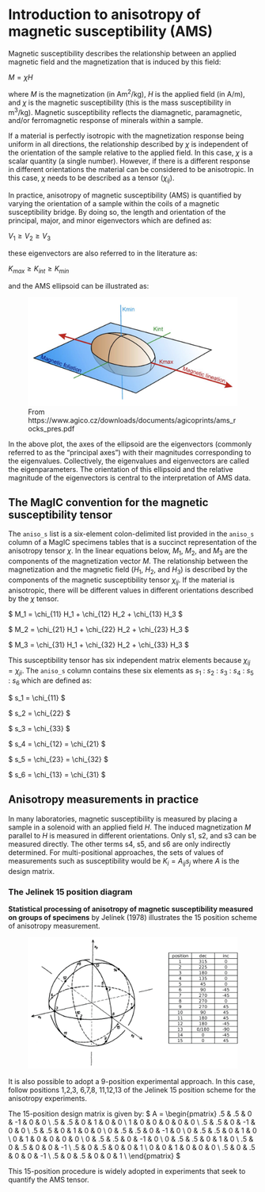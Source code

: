 # Introduction to anisotropy of magnetic susceptibility (AMS)

Magnetic susceptibility describes the relationship between an applied magnetic field and the magnetization that is induced by this field:

$M = \chi H$

where $M$ is the magnetization (in Am<sup>2</sup>/kg), $H$ is the applied field (in A/m), and $\chi$ is the magnetic susceptibility (this is the mass susceptibility in m<sup>3</sup>/kg). Magnetic susceptibility reflects the diamagnetic, paramagnetic, and/or ferromagnetic response of minerals within a sample.

If a material is perfectly isotropic with the magnetization response being uniform in all directions, the relationship described by $\chi$ is independent of the orientation of the sample relative to the applied field. In this case, $\chi$ is a scalar quantity (a single number). However, if there is a different response in different orientations the material can be considered to be anisotropic. In this case, $\chi$ needs to be described as a tensor ($\chi_{ij}$).

In practice, anisotropy of magnetic susceptibility (AMS) is quantified by varying the orientation of a sample within the coils of a magnetic susceptibility bridge. By doing so, the length and orientation of the principal, major, and minor eigenvectors which are defined as:

$V_1 \geq V_2 \geq V_3$

these eigenvectors are also referred to in the literature as:

$K_{max} \geq K_{int} \geq K_{min}$

and the AMS ellipsoid can be illustrated as:

<figure>
  <img src="https://raw.githubusercontent.com/PmagPy/RockmagPy-notebooks/main/book/images/AMS.png" alt="A three-dimensional ellipsoid with orthogonal principal axes labeled Kmax, Kint, and Kmin, representing the maximum, intermediate, and minimum magnetic susceptibility directions. A plane intersects the Kmax and Kint axes and is labeled magnetic foliation." width="450">
  <figcaption>From https://www.agico.cz/downloads/documents/agicoprints/ams_rocks_pres.pdf </figcaption>
</figure>

In the above plot, the axes of the ellipsoid are the eigenvectors (commonly referred to as the “principal axes”) with their magnitudes corresponding to the eigenvalues. Collectively, the eigenvalues and eigenvectors are called the eigenparameters. The orientation of this ellipsoid and the relative magnitude of the eigenvectors is central to the interpretation of AMS data. 

## The MagIC convention for the magnetic susceptibility tensor

The `aniso_s` list is a six-element colon-delimited list provided in the `aniso_s` column of a MagIC specimens tables that is a succinct representation of the anisotropy tensor $\chi$. In the linear equations below, $M_1$, $M_2$, and $M_3$ are the components of the magnetization vector $M$. The relationship between the magnetization and the magnetic field ($H_1$, $H_2$, and $H_3$) is described by the components of the magnetic susceptibility tensor $\chi_{ij}$. If the material is anisotropic, there will be different values in different orientations described by the $\chi$ tensor.

$ M_1 = \chi_{11} H_1 + \chi_{12} H_2 + \chi_{13} H_3 $

$ M_2 = \chi_{21} H_1 + \chi_{22} H_2 + \chi_{23} H_3 $

$ M_3 = \chi_{31} H_1 + \chi_{32} H_2 + \chi_{33} H_3 $

This susceptibility tensor has six independent matrix elements because $\chi_{ij} = \chi_{ji}$. The `aniso_s` column contains these six elements as $s_1$ : $s_2$ : $s_3$ : $s_4$ : $s_5$ : $s_6$ which are defined as:

$ s_1 = \chi_{11} $

$ s_2 = \chi_{22} $

$ s_3 = \chi_{33} $

$ s_4 = \chi_{12} = \chi_{21} $

$ s_5 = \chi_{23} = \chi_{32} $

$ s_6 = \chi_{13} = \chi_{31} $

## Anisotropy measurements in practice

In many laboratories, magnetic susceptibility is measured by placing a sample in a solenoid with an applied field *H*. The induced magnetization *M* parallel to *H* is measured in different orientations. Only s1, s2, and s3 can be measured directly. The other terms s4, s5, and s6 are only indirectly determined. For multi-positional approaches, the sets of values of measurements such as susceptibility would be $K_i = A_{ij}s_j$ where *A* is the design matrix. 

### The Jelinek 15 position diagram

**Statistical processing of anisotropy of magnetic susceptibility measured on groups of specimens** by Jelínek (1978) illustrates the 15 position scheme of anisotropy measurement. 

<figure>
  <img src="https://raw.githubusercontent.com/PmagPy/RockmagPy-notebooks/main/book/images/Jelinek_15_method.png" alt="15 position scheme of anisotropy measurement" width="600">
</figure>

It is also possible to adopt a 9-position experimental approach. In this case, follow positions 1,2,3, 6,7,8, 11,12,13 of the Jelinek 15 position scheme for the anisotropy experiments. 

The 15-position design matrix is given by:
$
A = \begin{pmatrix}
.5 & .5 & 0 & -1 & 0 & 0 \\
.5 & .5 & 0 & 1  & 0 & 0 \\
1  & 0  & 0 & 0  & 0 & 0 \\
.5 & .5 & 0 & -1 & 0 & 0 \\
.5 & .5 & 0 & 1  & 0 & 0 \\
0 & .5 & .5 & 0  & -1 & 0 \\
0 & .5 & .5 & 0  & 1  & 0 \\
0 & 1 & 0 & 0  & 0 & 0 \\
0 & .5 & .5 & 0  & -1 & 0 \\
0 & .5 & .5 & 0  & 1  & 0 \\
.5 & 0 & .5 & 0  & 0 & -1 \\
.5 & 0 & .5 & 0  & 0 & 1 \\
0 & 0 & 1 & 0  & 0 & 0 \\
.5 & 0 & .5 & 0  & 0 & -1 \\
.5 & 0 & .5 & 0  & 0 & 1 \\
\end{pmatrix}
$

This 15-position procedure is widely adopted in experiments that seek to quantify the AMS tensor.